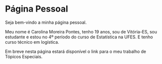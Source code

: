 # Página Pessoal


Seja bem-vindo a minha página pessoal.

Meu nome é Carolina Moreira Pontes, tenho 19 anos, sou de Vitória-ES, sou estudante e estou no 4º período do curso de Estatística na UFES. E tenho curso técnico em logística.


Em breve nesta página estará disponível o link para o meu trabalho de Tópicos Especiais.
